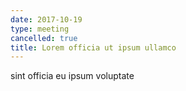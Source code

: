 ```yaml
---
date: 2017-10-19
type: meeting
cancelled: true
title: Lorem officia ut ipsum ullamco
---
```

sint officia eu ipsum voluptate